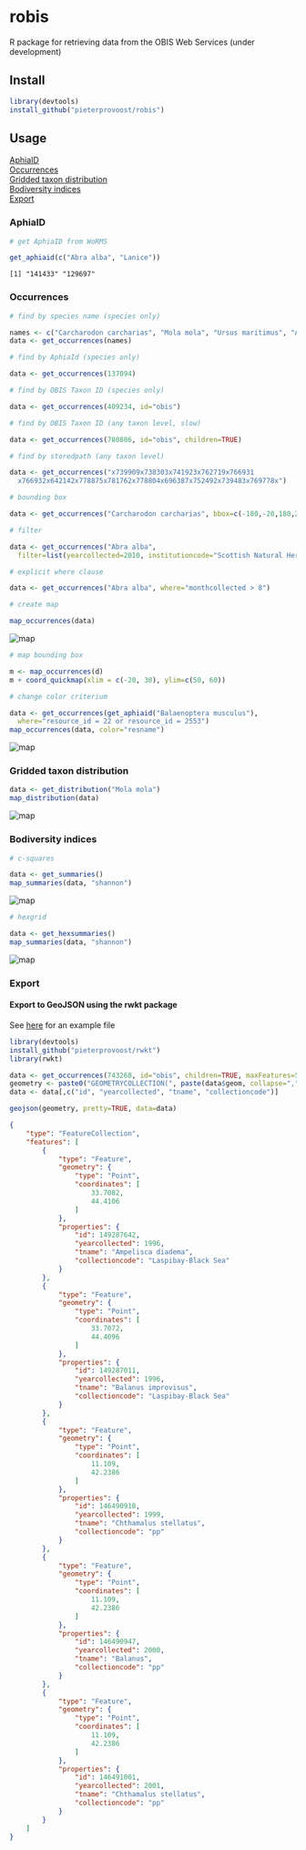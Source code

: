 # robis

R package for retrieving data from the OBIS Web Services (under development)

## Install

```R
library(devtools)
install_github("pieterprovoost/robis")
```

## Usage

[AphiaID](#aphiaid)  
[Occurrences](#occurrences)  
[Gridded taxon distribution](#distribution)  
[Bodiversity indices](#biodiversity)  
[Export](#export)

<a name="aphiaid"></a>
### AphiaID

```R
# get AphiaID from WoRMS

get_aphiaid(c("Abra alba", "Lanice"))
```

```text
[1] "141433" "129697"
```

<a name="occurrences"></a>
### Occurrences

```R
# find by species name (species only)

names <- c("Carcharodon carcharias", "Mola mola", "Ursus maritimus", "Aptenodytes forsteri")
data <- get_occurrences(names)

# find by AphiaId (species only)

data <- get_occurrences(137094)

# find by OBIS Taxon ID (species only)

data <- get_occurrences(409234, id="obis")

# find by OBIS Taxon ID (any taxon level, slow)

data <- get_occurrences(780806, id="obis", children=TRUE)

# find by storedpath (any taxon level)

data <- get_occurrences("x739909x738303x741923x762719x766931
  x766932x642142x778875x781762x778804x696387x752492x739483x769778x")

# bounding box

data <- get_occurrences("Carcharodon carcharias", bbox=c(-180,-20,180,20))

# filter

data <- get_occurrences("Abra alba", 
  filter=list(yearcollected=2010, institutioncode="Scottish Natural Heritage"))

# explicit where clause

data <- get_occurrences("Abra alba", where="monthcollected > 8")

# create map

map_occurrences(data)
```

![map](https://raw.githubusercontent.com/pieterprovoost/robis/master/map.png)

```R
# map bounding box

m <- map_occurrences(d)
m + coord_quickmap(xlim = c(-20, 30), ylim=c(50, 60))

# change color criterium

data <- get_occurrences(get_aphiaid("Balaenoptera musculus"),
  where="resource_id = 22 or resource_id = 2553")
map_occurrences(data, color="resname")
```

![map](https://raw.githubusercontent.com/pieterprovoost/robis/master/map2.png)

<a name="distribution"></a>
### Gridded taxon distribution

```R
data <- get_distribution("Mola mola")
map_distribution(data)
```

![map](https://raw.githubusercontent.com/pieterprovoost/robis/master/map3.png)

<a name="biodiversity"></a>
### Bodiversity indices

```R
# c-squares

data <- get_summaries()
map_summaries(data, "shannon")
```

![map](https://raw.githubusercontent.com/pieterprovoost/robis/master/map4.png)

```R
# hexgrid

data <- get_hexsummaries()
map_summaries(data, "shannon")
```

![map](https://raw.githubusercontent.com/pieterprovoost/robis/master/map5.png)

<a name="export"></a>
### Export
#### Export to GeoJSON using the rwkt package

See [here](https://github.com/pieterprovoost/robis/blob/master/eubranchus.geojson) for an example file

```R
library(devtools)
install_github("pieterprovoost/rwkt")
library(rwkt)

data <- get_occurrences(743268, id="obis", children=TRUE, maxFeatures=5)
geometry <- paste0("GEOMETRYCOLLECTION(", paste(data$geom, collapse=","), ")")
data <- data[,c("id", "yearcollected", "tname", "collectioncode")]

geojson(geometry, pretty=TRUE, data=data)
```

```json
{
    "type": "FeatureCollection",
    "features": [
        {
            "type": "Feature",
            "geometry": {
                "type": "Point",
                "coordinates": [
                    33.7082,
                    44.4106
                ]
            },
            "properties": {
                "id": 149287642,
                "yearcollected": 1996,
                "tname": "Ampelisca diadema",
                "collectioncode": "Laspibay-Black Sea"
            }
        },
        {
            "type": "Feature",
            "geometry": {
                "type": "Point",
                "coordinates": [
                    33.7072,
                    44.4096
                ]
            },
            "properties": {
                "id": 149287011,
                "yearcollected": 1996,
                "tname": "Balanus improvisus",
                "collectioncode": "Laspibay-Black Sea"
            }
        },
        {
            "type": "Feature",
            "geometry": {
                "type": "Point",
                "coordinates": [
                    11.109,
                    42.2386
                ]
            },
            "properties": {
                "id": 146490918,
                "yearcollected": 1999,
                "tname": "Chthamalus stellatus",
                "collectioncode": "pp"
            }
        },
        {
            "type": "Feature",
            "geometry": {
                "type": "Point",
                "coordinates": [
                    11.109,
                    42.2386
                ]
            },
            "properties": {
                "id": 146490947,
                "yearcollected": 2000,
                "tname": "Balanus",
                "collectioncode": "pp"
            }
        },
        {
            "type": "Feature",
            "geometry": {
                "type": "Point",
                "coordinates": [
                    11.109,
                    42.2386
                ]
            },
            "properties": {
                "id": 146491001,
                "yearcollected": 2001,
                "tname": "Chthamalus stellatus",
                "collectioncode": "pp"
            }
        }
    ]
}
```
